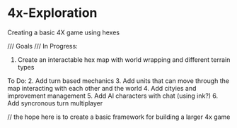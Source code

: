 # 4x-Exploration

Creating a basic 4X game using hexes

/// Goals ///
In Progress:
1. Create an interactable hex map with world wrapping and different terrain types

To Do:
2. Add turn based mechanics
3. Add units that can move through the map interacting with each other and the world
4. Add cityies and improvement management
5. Add AI characters with chat (using ink?)
6. Add syncronous turn multiplayer

// the hope here is to create a basic framework for building a larger 4x game